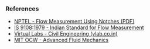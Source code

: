 <h3>References</h3>
<ul>
  <li><a href="https://nptel.ac.in/content/storage2/courses/105103021/module5/lecture23.pdf" target="_blank">
    NPTEL - Flow Measurement Using Notches (PDF)
  </a></li>
  <li><a href="https://archive.org/details/gov.in.is.9108.1979" target="_blank">
    IS 9108:1979 - Indian Standard for Flow Measurement
  </a></li>
  <li><a href="https://vlab.co.in/broad-area-civil-engineering" target="_blank">
    Virtual Labs - Civil Engineering (vlab.co.in)
  </a></li>
  <li><a href="https://ocw.mit.edu/courses/mechanical-engineering/2-25-advanced-fluid-mechanics-fall-2013/" target="_blank">
    MIT OCW - Advanced Fluid Mechanics
  </a></li>
</ul>
